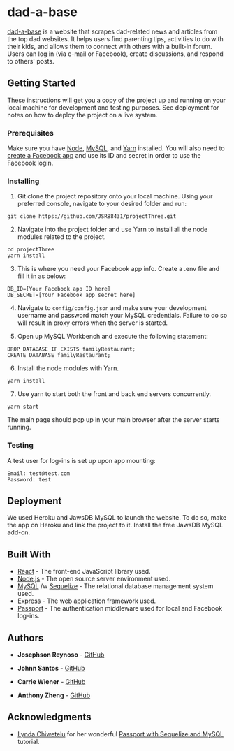 # dad-a-base


[dad-a-base](https://dad-a-base.herokuapp.com/) is a website that scrapes dad-related news and articles from the top dad websites. It helps users find parenting tips, activities to do with their kids, and allows them to connect with others with a built-in forum. Users can log in (via e-mail or Facebook), create discussions, and respond to others' posts.

## Getting Started


These instructions will get you a copy of the project up and running on your local machine for development and testing purposes. See deployment for notes on how to deploy the project on a live system.

### Prerequisites


Make sure you have [Node](https://nodejs.org/en/download/), [MySQL](https://dev.mysql.com/downloads/), and [Yarn](https://yarnpkg.com/en/) installed. You will also need to [create a Facebook app](https://developers.facebook.com/) and use its ID and secret in order to use the Facebook login.

### Installing


1. Git clone the project repository onto your local machine. Using your preferred console, navigate to your desired folder and run:

```
git clone https://github.com/JSR88431/projectThree.git
```

2. Navigate into the project folder and use Yarn to install all the node modules related to the project.

```
cd projectThree
yarn install
```

3. This is where you need your Facebook app info. Create a .env file and fill it in as below:

```
DB_ID=[Your Facebook app ID here]
DB_SECRET=[Your Facebook app secret here]
```

4. Navigate to `config/config.json` and make sure your development username and password match your MySQL credentials. Failure to do so will result in proxy errors when the server is started.

5. Open up MySQL Workbench and execute the following statement:

```
DROP DATABASE IF EXISTS familyRestaurant;
CREATE DATABASE familyRestaurant;
```


6. Install the node modules with Yarn.

```
yarn install
```

7. Use yarn to start both the front and back end servers concurrently.

```
yarn start
```


The main page should pop up in your main browser after the server starts running.


### Testing


A test user for log-ins is set up upon app mounting:

```
Email: test@test.com
Password: test
```

## Deployment

We used Heroku and JawsDB MySQL to launch the website. To do so, make the app on Heroku and link the project to it. Install the free JawsDB MySQL add-on.

## Built With

* [React](http://www.dropwizard.io/1.0.2/docs/) - The front-end JavaScript library used.
* [Node.js](https://nodejs.org/en/) - The open source server environment used.
* [MySQL](https://dev.mysql.com/) /w [Sequelize](http://docs.sequelizejs.com/) - The relational database management system used.
* [Express](https://expressjs.com/) - The web application framework used.
* [Passport](http://www.passportjs.org/) - The authentication middleware used for local and Facebook log-ins.

<!-- ## Contributing

Please read [CONTRIBUTING.md](https://gist.github.com/PurpleBooth/b24679402957c63ec426) for details on our code of conduct, and the process for submitting pull requests to us.

## Versioning

We use [SemVer](http://semver.org/) for versioning. For the versions available, see the [tags on this repository](https://github.com/your/project/tags).  -->

## Authors

* **Josephson Reynoso**  - [GitHub](https://github.com/JSR88431)

* **Johnn Santos** - [GitHub](https://github.com/Caffeineking)

* **Carrie Wiener**  - [GitHub](https://github.com/Carebear8)

* **Anthony Zheng** - [GitHub](https://github.com/ajz003)



<!-- ## License

This project is licensed under the MIT License - see the [LICENSE.md](LICENSE.md) file for details -->

## Acknowledgments

* [Lynda Chiwetelu](https://twitter.com/lyndachiwetelu) for her wonderful [Passport with Sequelize and MySQL](https://code.tutsplus.com/tutorials/using-passport-with-sequelize-and-mysql--cms-27537) tutorial.